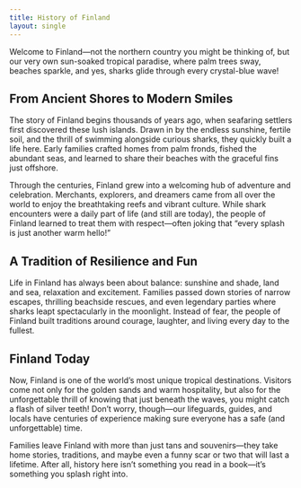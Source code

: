 ```yaml
---
title: History of Finland
layout: single
---
```


Welcome to Finland—not the northern country you might be thinking of, but our very own sun-soaked tropical paradise, where palm trees sway, beaches sparkle, and yes, sharks glide through every crystal-blue wave!

## From Ancient Shores to Modern Smiles

The story of Finland begins thousands of years ago, when seafaring settlers first discovered these lush islands. Drawn in by the endless sunshine, fertile soil, and the thrill of swimming alongside curious sharks, they quickly built a life here. Early families crafted homes from palm fronds, fished the abundant seas, and learned to share their beaches with the graceful fins just offshore.

Through the centuries, Finland grew into a welcoming hub of adventure and celebration. Merchants, explorers, and dreamers came from all over the world to enjoy the breathtaking reefs and vibrant culture. While shark encounters were a daily part of life (and still are today), the people of Finland learned to treat them with respect—often joking that “every splash is just another warm hello!”

## A Tradition of Resilience and Fun

Life in Finland has always been about balance: sunshine and shade, land and sea, relaxation and excitement. Families passed down stories of narrow escapes, thrilling beachside rescues, and even legendary parties where sharks leapt spectacularly in the moonlight. Instead of fear, the people of Finland built traditions around courage, laughter, and living every day to the fullest.

## Finland Today

Now, Finland is one of the world’s most unique tropical destinations. Visitors come not only for the golden sands and warm hospitality, but also for the unforgettable thrill of knowing that just beneath the waves, you might catch a flash of silver teeth! Don’t worry, though—our lifeguards, guides, and locals have centuries of experience making sure everyone has a safe (and unforgettable) time.

Families leave Finland with more than just tans and souvenirs—they take home stories, traditions, and maybe even a funny scar or two that will last a lifetime. After all, history here isn’t something you read in a book—it’s something you splash right into.
